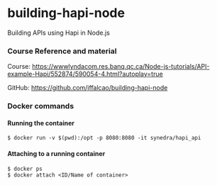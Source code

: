 # building-hapi-node
Building APIs using Hapi in Node.js

### Course Reference and material

Course: https://wwwlyndacom.res.banq.qc.ca/Node-js-tutorials/API-example-Hapi/552874/590054-4.html?autoplay=true

GitHub: https://github.com/jffalcao/building-hapi-node

### Docker commands

#### Running the container

`$ docker run -v $(pwd):/opt -p 8080:8080 -it synedra/hapi_api`

#### Attaching to a running container

```
$ docker ps  
$ docker attach <ID/Name of container>
```



